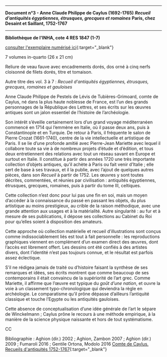 ﻿***

**Document n°3 - Anne Claude Philippe de Caylus (1692-1765)**
**_Recueil d'antiquités égyptiennes, étrusques, grecques et romaines_**
**Paris, chez Desaint et Saillant, 1752-1767**

***

**Bibliothèque de l'INHA, cote 4 RES 1847 (1-7)**

[consulter l'exemplaire numérisé ici](http://bibliotheque-numerique.inha.fr/idurl/1/5655){:target="_blank"}

7 volumes in-quarto (26 x 21 cm)

Reliure de veau fauve avec encadrements dorés, dos orné à cinq nerfs cloisonné de filets dorés, titre et tomaison.

Autre titre des vol. 3 à 7 : _Recueil d'antiquités égyptiennes, étrusques, grecques, romaines et gauloises_


Anne Claude Philippe de Pestels de Lévis de Tubières-Grimoard, comte de Caylus, né dans la plus haute noblesse
de France, est l’un des grands personnages de la République des Lettres, et ses écrits sur les œuvres antiques sont un jalon essentiel de l’histoire de l’archéologie.

Son intérêt s’éveille certainement lors d’un grand voyage méditerranéen commencé en 1714 qui l’emmène en Italie, où il passe deux ans, puis à Constantinople et en Turquie.
De retour à Paris, il fréquente le salon de Pierre Crozat (1661-1740), centre de la vie intellectuelle et artistique de Paris. Il se lie d’une profonde amitié avec Pierre-Jean Mariette avec lequel il collabore toute sa vie à de nombreux projets d’étude et d’édition, et tous deux entretiennent des relations avec tout un réseau savant en Europe et surtout en Italie.
Il constitue à partir des années 1720 une très importante collection d’objets antiques, qu’il achète à Paris ou fait venir d’Italie ;
elle sert de base à ses travaux, et il la publie, avec l’ajout de quelques autres pièces, dans son _Recueil_ à partir de 1752. Les œuvres y sont toutes décrites, commentées, et réunies
par civilisation : antiquités égyptiennes, étrusques, grecques, romaines, puis à partir du tome III, celtiques.

Cette collection n’est donc pour lui pas une fin en soi, mais un moyen d’accéder à la connaissance du passé en passant les objets, du plus artistique au moins prestigieux, au crible
de la raison méthodique, avec une grande attention aux usages et à la matérialité. Autre singularité : au fur et à mesure de ses publications, il dépose ses collections
au Cabinet du Roi pour qu’elles soient à disposition des amateurs.

Cette approche où collection matérielle et recueil d’illustrations sont conçus comme indissociablement
liés est tout à fait personnelle : les reproductions graphiques viennent en complément d’un examen direct des œuvres, dont l’accès est librement offert.
Les dessins ont été confiés à des artistes divers, dont l’identité n’est pas toujours connue, et le résultat est parfois assez éclectique. 

S’il ne rédigea jamais de traité ou d’histoire faisant la synthèse de ses remarques et idées, ses écrits montrent que comme beaucoup de ses contemporains il était convaincu
de la supériorité de l’art grec. Comme Mariette, il affirme que l’œuvre est typique du _goût d’une nation_, et ouvre la voie à un classement typo-chronologique
qui deviendra la règle en archéologie. Le comparatisme qu’il prône dépasse d’ailleurs l’antiquité classique et touche l’Egypte ou les antiquités gauloises.

Cette absence de conceptualisation d’une idée générale de l’art le sépare de Winckelmann ; Caylus prône le recours à une méthode empirique, à la manière de la science physique naissante et hors de tout systématisme.

CC

Bibliographie : Aghion (dir.) 2002 ; Aghion, Zambon 2007 ; Aghion (dir.) 2009 ; Fumaroli 2016 ; Gentile Ortona, Modolo 2016
		[Comte de Caylus. Recueils d'antiquités 1752-1767](http://caylus-recueil.huma-num.fr/){:target="_blank"}